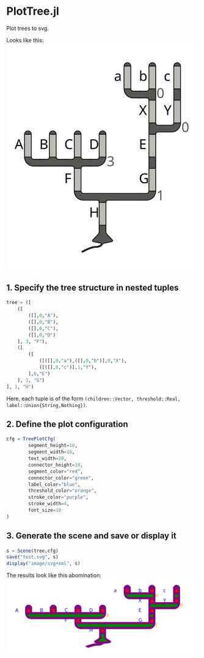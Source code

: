 # PlotTree.jl
Plot trees to svg.

Looks like this:
![](test/test1.svg)

## 1. Specify the tree structure in nested tuples 

```julia
tree = ([
    ([
        ([],0,"A"),
        ([],0,"B"),
        ([],0,"C"),
        ([],0,"D")
    ], 3, "F"),
    ([
        ([
            ([([],0,"a"),([],0,"b")],0,"X"),
            ([([],0,"c")],1,"Y"),
        ],0,"E")
    ], 1, "G")
], 1, "H")
```

Here, each tuple is of the form `(children::Vector, threshold::Real, label::Union{String,Nothing})`.

## 2. Define the plot configuration

```julia
cfg = TreePlotCfg(
        segment_height=10,
        segment_width=10,
        text_width=20,
        connector_height=10,
        segment_color="red",
        connector_color="green",
        label_color="blue",
        threshold_color="orange",
        stroke_color="purple",
        stroke_width=4,
        font_size=10
)
```

## 3. Generate the scene and save or display it

```julia
s = Scene(tree,cfg)
save("test.svg", s)
display("image/svg+xml", s)
```
The results look like this abomination:
![](test/test3.svg)
